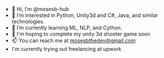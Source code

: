 - 👋 Hi, I’m @mosesb-hub
- 👀 I’m interested in Python, Unity3d and C#, Java, and similar technologies. 
- 🌱 I’m currently learning ML, NLP, and Cython. 
- 💞️ I'm hoping to complete my unity 3d shooter game soon
- 📫 You can reach me at mosesbthedev@gmail.com 
- I'm currently trying out freelancing at upwork

<!---
mosesb-hub/mosesb-hub is a ✨ special ✨ repository because its `README.md` (this file) appears on your GitHub profile.
You can click the Preview link to take a look at your changes.
--->
